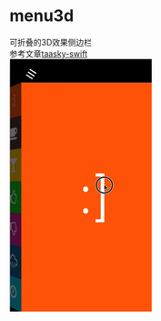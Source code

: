 # menu3d
可折叠的3D效果侧边栏<br>
参考文章<a href="https://www.raywenderlich.com/87268/3d-effect-taasky-swift">taasky-swift</a><br>
![image](https://github.com/Musk66/menu3d/blob/master/runfinal.gif)
